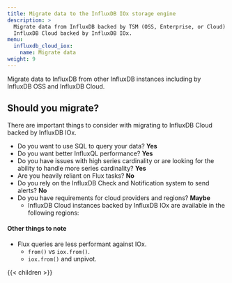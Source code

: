 ```yaml
---
title: Migrate data to the InfluxDB IOx storage engine
description: >
  Migrate data from InfluxDB backed by TSM (OSS, Enterprise, or Cloud) to
  InfluxDB Cloud backed by InfluxDB IOx.
menu:
  influxdb_cloud_iox:
    name: Migrate data
weight: 9
---
```


Migrate data to InfluxDB from other InfluxDB instances including by InfluxDB OSS
and InfluxDB Cloud.

## Should you migrate?

There are important things to consider with migrating to InfluxDB Cloud backed by InfluxDB IOx.

- Do you want to use SQL to query your data? **Yes**
- Do you want better InfluxQL performance? **Yes**
- Do you have issues with high series cardinality or are looking for the ability to
  handle more series cardinality? **Yes**
- Are you heavily reliant on Flux tasks? **No**
- Do you rely on the InfluxDB Check and Notification system to send alerts? **No**
- Do you have requirements for cloud providers and regions? **Maybe**
  - InfluxDB Cloud instances backed by InfluxDB IOx are available in the following
    regions: 

#### Other things to note

- Flux queries are less performant against IOx.
  - `from()` vs `iox.from()`.
  - `iox.from()` and unpivot.

{{< children >}}
